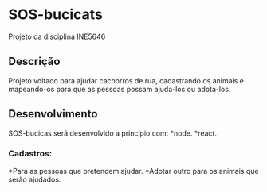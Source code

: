 # SOS-bucicats
Projeto da disciplina INE5646

## Descrição
  Projeto voltado para ajudar cachorros de rua, cadastrando os animais e mapeando-os para que as pessoas possam ajuda-los ou adota-los.
  
## Desenvolvimento
  SOS-bucicas será desenvolvido a princípio com:
    *node.
    *react.
  
### Cadastros: 
  *Para as pessoas que pretendem ajudar. 
  *Adotar outro para os animais que serão ajudados.
